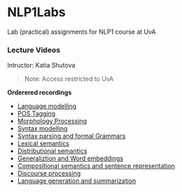 # NLP1Labs
Lab (practical) assignments for NLP1 course at UvA


### Lecture Videos 

Intructor: Katia Shutova

> Note: Access restricted to UvA

**Orderered recordings**
  * [Language modelling](https://webcolleges.uva.nl/Mediasite/Play/ed24f15464dc43dcbafdb9e8c0c700d81d)
  * [POS Tagging](https://webcolleges.uva.nl/Mediasite/Play/c44f96cb9b18474ab23b66a40691fa641d)
  * [Morphology Processing](https://webcolleges.uva.nl/Mediasite/Play/4bd1dada1d6143369f90057ae8e6358f1d)
  * [Syntax modelling](https://webcolleges.uva.nl/Mediasite/Play/60b48ad9886f4e0aa997165b58ed43ff1d)
  * [Syntax parsing and formal Grammars](https://webcolleges.uva.nl/Mediasite/Play/5aafeaacb2944e409b7f1134b086f9dd1d)
  * [Lexical semantics](https://webcolleges.uva.nl/Mediasite/Play/6070333e272f4a989b0cef26a36df74c1d)
  * [Distributional semantics](https://webcolleges.uva.nl/Mediasite/Play/be334e63f2d34ba98168a1f025bc37ef1d)
  * [Generaliztion and Word embeddings](https://webcolleges.uva.nl/Mediasite/Play/7982b66a4dba43ee848461fe37f6a3441d)
  * [Compositional semantics and sentence representation](https://webcolleges.uva.nl/Mediasite/Play/f02a9afa14a04197b9af4a2a65f0ad741d)
  * [Discourse processing](https://webcolleges.uva.nl/Mediasite/Play/fc8e1d6f4dc14acc9ea7ca7fcca4703d1d)
  * [Language generation and summarization](https://webcolleges.uva.nl/Mediasite/Play/54d99bd9dcdd476a8b3543ecfc6110cc1d)


